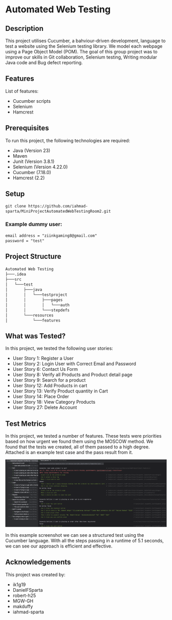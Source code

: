 # Automated Web Testing

## Description
  This project utilises Cucumber, a bahviour-driven development, language to test a website using the Selenium testing library. We model each webpage using a Page Object Model (POM). The goal of this group project was to improve our skills in Git collaboration, Selenium testing, Writing modular Java code and Bug defect reporting.   

## Features
 List of features:  
 - Cucumber scripts
 - Selenium
 - Hamcrest

## Prerequisites
 To run this project, the following technologies are required:
 - Java (Version 23)
 - Maven
 - Junit (Version 3.8.1)
 - Selenium (Version 4.22.0)
 - Cucumber (7.18.0)
 - Hamcrest (2.2)

## Setup
```
git clone https://github.com/iahmad-sparta/MiniProjectAutomatedWebTestingRoom2.git
```
### Example dummy user:
```
email address = "ziinkgaming8@gmail.com"
password = "test"
```

## Project Structure
```
Automated Web Testing
├───.idea  
├───src  
│   └───test  
│       ├───java  
│       │   └───testproject  
│       │       ├───pages  
│       │       │   └───auth  
│       │       └───stepdefs  
│       └───resources  
│           └───features
```
## What was Tested?
 In this project, we tested the following user stories:
- User Story 1: Register a User
- User Story 2: Login User with Correct Email and Password
- User Story 6: Contact Us Form
- User Story 8: Verify all Products and Product detail page
- User Story 9: Search for a product
- User Story 12: Add Products in cart
- User Story 13: Verify Product quantity in Cart
- User Story 14: Place Order
- User Story 18: View Category Products
- User Story 27: Delete Account

## Test Metrics
In this project, we tested a number of features. These tests were priorities based on how urgent we found them using the MOSCOW method. 
We found that the tests we created, all of them passed to a high degree. Attached is an example test case and the pass result from it.

![image](https://github.com/iahmad-sparta/MiniProjectAutomatedWebTestingRoom2/blob/master/src/test/resources/data/testMetrics.png?raw=true)

In this example screenshot we can see a structured test using the Cucumber language. With all the steps passing in a runtime of 5.1 seconds, we can see our approach is efficient and effective.


## Acknowledgements
 This project was created by:
 - ik1g19
 - DanielFSparta
 - robert-h25
 - MGW-GH
 - makduffy
 - iahmad-sparta
